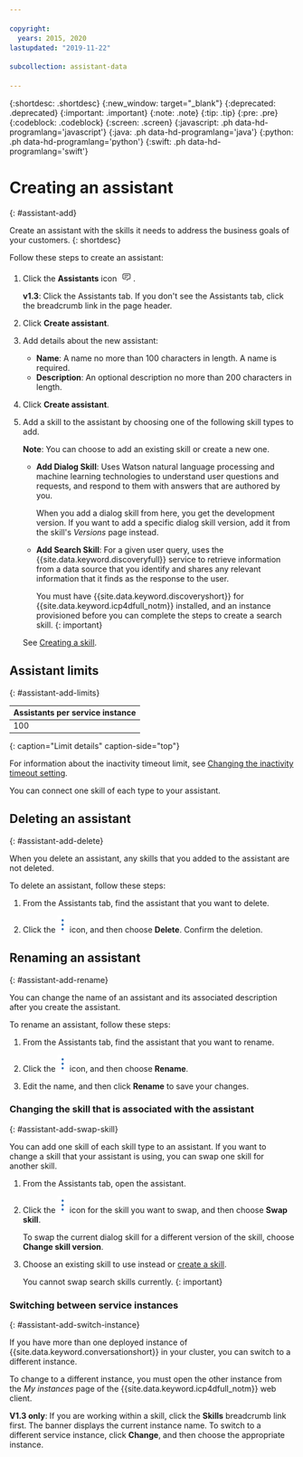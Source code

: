 ```yaml
---

copyright:
  years: 2015, 2020
lastupdated: "2019-11-22"

subcollection: assistant-data

---
```


{:shortdesc: .shortdesc}
{:new_window: target="_blank"}
{:deprecated: .deprecated}
{:important: .important}
{:note: .note}
{:tip: .tip}
{:pre: .pre}
{:codeblock: .codeblock}
{:screen: .screen}
{:javascript: .ph data-hd-programlang='javascript'}
{:java: .ph data-hd-programlang='java'}
{:python: .ph data-hd-programlang='python'}
{:swift: .ph data-hd-programlang='swift'}

# Creating an assistant
{: #assistant-add}

Create an assistant with the skills it needs to address the business goals of your customers.
{: shortdesc}

Follow these steps to create an assistant:

1.  Click the **Assistants** icon ![Assistants menu icon](images/nav-ass-icon.png).

    **v1.3**: Click the Assistants tab. If you don't see the Assistants tab, click the breadcrumb link in the page header.

1.  Click **Create assistant**.

1.  Add details about the new assistant:

    - **Name**: A name no more than 100 characters in length. A name is required.
    - **Description**: An optional description no more than 200 characters in length.

1.  Click **Create assistant**.

1.  Add a skill to the assistant by choosing one of the following skill types to add.

    **Note**: You can choose to add an existing skill or create a new one.

    - **Add Dialog Skill**: Uses Watson natural language processing and machine learning technologies to understand user questions and requests, and respond to them with answers that are authored by you.

      When you add a dialog skill from here, you get the development version. If you want to add a specific dialog skill version, add it from the skill's *Versions* page instead.

    - **Add Search Skill**: For a given user query, uses the {{site.data.keyword.discoveryfull}} service to retrieve information from a data source that you identify and shares any relevant information that it finds as the response to the user.

      You must have {{site.data.keyword.discoveryshort}} for {{site.data.keyword.icp4dfull_notm}} installed, and an instance provisioned before you can complete the steps to create a search skill.
      {: important}

    See [Creating a skill](/docs/services/assistant-data?topic=assistant-data-skill-add).

## Assistant limits
{: #assistant-add-limits}

| Assistants per service instance |
|---------------------------------|
| 100 |
{: caption="Limit details" caption-side="top"}

For information about the inactivity timeout limit, see [Changing the inactivity timeout setting](/docs/services/assistant-data?topic=assistant-data-assistant-settings).

You can connect one skill of each type to your assistant. 

## Deleting an assistant
{: #assistant-add-delete}

When you delete an assistant, any skills that you added to the assistant are not deleted.

To delete an assistant, follow these steps:

1.  From the Assistants tab, find the assistant that you want to delete.

1.  Click the ![open and close list of options](images/kabob-beta.png) icon, and then choose **Delete**. Confirm the deletion.

## Renaming an assistant
{: #assistant-add-rename}

You can change the name of an assistant and its associated description after you create the assistant.

To rename an assistant, follow these steps:

1.  From the Assistants tab, find the assistant that you want to rename.

1.  Click the ![open and close list of options](images/kabob-beta.png) icon, and then choose **Rename**.

1.  Edit the name, and then click **Rename** to save your changes.

### Changing the skill that is associated with the assistant
{: #assistant-add-swap-skill}

You can add one skill of each skill type to an assistant. If you want to change a skill that your assistant is using, you can swap one skill for another skill.

1.  From the Assistants tab, open the assistant.

1.  Click the ![open and close list of options](images/kabob-beta.png) icon for the skill you want to swap, and then choose **Swap skill**.

    To swap the current dialog skill for a different version of the skill, choose **Change skill version**.

1.  Choose an existing skill to use instead or [create a skill](/docs/services/assistant-data?topic=assistant-data-skill-add).

    You cannot swap search skills currently.
    {: important}

### Switching between service instances
{: #assistant-add-switch-instance}

If you have more than one deployed instance of {{site.data.keyword.conversationshort}} in your cluster, you can switch to a different instance.

To change to a different instance, you must open the other instance from the *My instances* page of the {{site.data.keyword.icp4dfull_notm}} web client.

**V1.3 only**: If you are working within a skill, click the **Skills** breadcrumb link first. The banner displays the current instance name. To switch to a different service instance, click **Change**, and then choose the appropriate instance.
